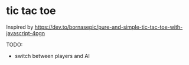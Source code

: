 # tic tac toe
Inspired by https://dev.to/bornasepic/pure-and-simple-tic-tac-toe-with-javascript-4pgn


TODO:
- switch between players and AI